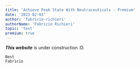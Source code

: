 ```yaml
---
title: 'Achieve Peak State With Neutraceuticals - Premium'
date: '2023-02-03'
author: 'fabricio-richieri'
authorName: 'Fabricio Richieri'
topic: 'test'
premium: true
---
```


**_This website_** is under construction :D.

```
Best
Fabricio

```
